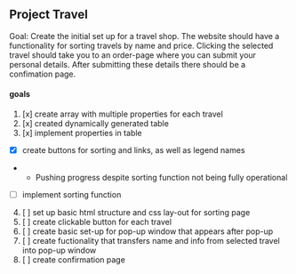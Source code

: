 ## Project Travel

Goal: Create the initial set up for a travel shop. The website should have a functionality for sorting travels by name and price. Clicking the selected travel should take you to an order-page where you can submit your personal details. After submitting these details there should be a confimation page.

#### goals
1. [x] create array with multiple properties for each travel
2. [x] created dynamically generated table
3. [x] implement properties in table
- [x] create buttons for sorting and links, as well as legend names
- - Pushing progress despite sorting function not being fully operational
- [ ] implement sorting function
4. [ ] set up basic html structure and css lay-out for sorting page
5. [ ] create clickable button for each travel
6. [ ] create basic set-up for pop-up window that appears after pop-up
7. [ ] create fuctionality that transfers name and info from selected travel into pop-up window
8. [ ] create confirmation page
